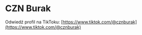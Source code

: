 # CZN Burak


Odwiedź profil na TikToku: [https://www.tiktok.com/@cznburak](https://www.tiktok.com/@cznburak)
